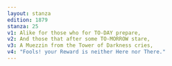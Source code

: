 ```yaml
---
layout: stanza
edition: 1879
stanza: 25
v1: Alike for those who for TO-DAY prepare,
v2: And those that after some TO-MORROW stare,
v3: A Muezzin from the Tower of Darkness cries,
v4: "Fools! your Reward is neither Here nor There."
---
```

